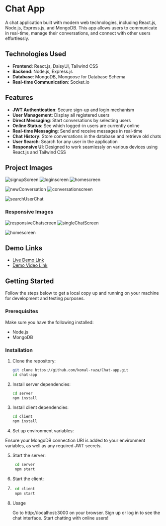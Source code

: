 # Chat App

A chat application built with modern web technologies, including React.js, Node.js, Express.js, and MongoDB. This app allows users to communicate in real-time, manage their conversations, and connect with other users effortlessly.

## Technologies Used

- **Frontend**: React.js, DaisyUI, Tailwind CSS
- **Backend**: Node.js, Express.js
- **Database**: MongoDB, Mongoose for Database Schema
- **Real-time Communication**: Socket.io

## Features

- **JWT Authentication**: Secure sign-up and login mechanism
- **User Management**: Display all registered users
- **Direct Messaging**: Start conversations by selecting users
- **Online Status**: See which logged-in users are currently online
- **Real-time Messaging**: Send and receive messages in real-time
- **Chat History**: Store conversations in the database and retrieve old chats
- **User Search**: Search for any user in the application
- **Responsive UI**: Designed to work seamlessly on various devices using React.js and Tailwind CSS

## Project Images
![signupScreen](https://github.com/user-attachments/assets/79700e1f-923c-4260-8e3c-ba24c6cbb28c)
![loginscreen](https://github.com/user-attachments/assets/6dc3a16d-398d-4fe0-84e9-4d59df4b1f2b)
![homescreen](https://github.com/user-attachments/assets/c3dfc960-27aa-44e9-98b2-c20df3c82398)

![newConversation](https://github.com/user-attachments/assets/5fa3b5e1-1f7a-4425-b96b-ce32a49254ab)
![conversationscreen](https://github.com/user-attachments/assets/c9736d89-7d5c-445f-be57-80151c137c88)

![searchUserChat](https://github.com/user-attachments/assets/4fc6507d-c0c0-49f3-b04c-279fe42df470)

### Responsive Images

![responsiveChatscreen](https://github.com/user-attachments/assets/60ad84ff-1f0b-44a0-bae7-15aacb26b4d8)
![singleChatScreen](https://github.com/user-attachments/assets/4d3afa5d-4716-400e-8a15-45d123caef69)

![homescreen](https://github.com/user-attachments/assets/116165a4-92eb-41c1-85d5-f6b93a2b5efb)

## Demo Links

- [Live Demo Link](https://chat-app-njh0.onrender.com/login)
- [Demo Video Link](your_demo_video_link)

## Getting Started

Follow the steps below to get a local copy up and running on your machine for development and testing purposes.

### Prerequisites

Make sure you have the following installed:

- Node.js
- MongoDB

### Installation

1. Clone the repository:

   ```bash
   git clone https://github.com/komal-raza/Chat-app.git
   cd chat-app


2. Install server dependencies:
   
    ```bash
    cd server
    npm install

3. Install client dependencies:
 
    ```bash
    cd client
    npm install

4. Set up environment variables:

Ensure your MongoDB connection URI is added to your environment variables, as well as any required JWT secrets.

5. Start the server:

   ```bash
    cd server
    npm start

6. Start the client:
7. 
   ```bash
    cd client
    npm start

8. Usage
   
    Go to http://localhost:3000 on your browser.
    Sign up or log in to see the chat interface.
    Start chatting with online users!
